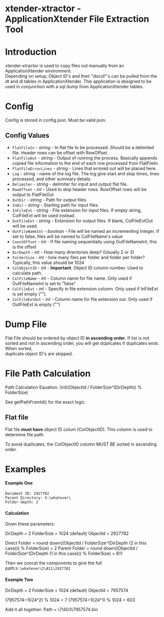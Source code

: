 xtender-xtractor - ApplicationXtender File Extraction Tool
=================
# Introduction #
xtender-xtractor is used to copy files out manually from an ApplicationXtender environment.  
Depending on setup, Object ID's and their "docid"'s can be pulled from the 
dt and dl tables in ApplicationXtender.  This application is designed to be used in conjunction 
with a sql dump from ApplicationXtender tables.


# Config #
Config is stored in config.json.  Must be valid json.

## Config Values ##
* `FlatFileIn` - *string* - In flat file to be processed.  Should be a delimited file.  Header rows can be offset with RowOffset.
* `FlatFileOut` - *string* - Output of running the process.  Basically appends copied file information to the end of each row processed from FlatFileIn.
* `FlatFileErrorLines` - *string* - Lines that errored out will be placed here.  
* `Log` - *string* - name of the log file.  The log give start and stop times, lines processed, and other summary details.
* `Delimiter` - *string* - delimiter for input and output flat file.  
* `RowOffset` - *int* - Used to skip header rows.  RowOffset rows will be output to FlatFileOut
* `OutDir` - *string* -  Path for output files.
* `InDir` - *string* - Starting path for input files.
* `InFileExt` - *string* - File extension for input files.  If empty string, ColFileExt will be used instead.  
* `OutFileExt` - *string* - Extension for output files.  If blank, ColFileExtOut will be used.
* `OutFileNameInt` - *boolean* - File will be named an incrementing integer.  If set to false, files will be named to ColFileName's value
* `CountOffset` - *int* - If file naming sequentially using OutFileNameInt, this is the offset
* `DirDepth` - *int* - How many directories deep?  (Usually 2 or 3)
* `FolderSize` - *int* - how many files per folder and folder per folder?  Typically, this value should be 1024
* `ColObjectID` - *int* - **Important**.  Object ID column number.  Used to calculate path.  
* `ColFileName` - *int* - Column name for file name.  Only used if OutFileNameInt is set to "false"
* `ColFileExt` - *int* - Specify in file extension column.  Only used if InFileExt is set empty ("").
* `ColFileExtOut` - *int* - Column name for file extension out.  Only used if OutFileExt is empty ("")


# Dump File #
Flat File should be ordered by object ID **in ascending order**.  If list is not sorted 
and not in ascending order, you will get duplicates if duplicates exist.  When sorted,  
duplicate object ID's are skipped.


# File Path Calculation #
Path Calculation Equation: (int)(ObjectId / FolderSize^(DirDepth)) % FolderSize)

See getPathFromId() for the exact logic.  


## Flat file ##
Flat file **must have** object ID colum (ColObjectID).  This column is used to determine file path.  

To avoid duplicates, the ColObjectID column MUST BE sorted in ascending order.  


# Examples #

#### Example One ####
```
Document ID: 2927782 
Parent Directory: X:\whatever\
Folder depth: 2
```
#### Calculation ####
Given these parameters:

DirDepth = 2
FolderSize = 1024 (default)
ObjectId = 2927782

Direct Folder = round down((ObjectId / FolderSize^(DirDepth (2 in this case))) % FolderSize) = 2
Parent Folder = round down((ObjectId / FolderSize^(DirDepth (1 in this case))) % FolderSize) = 811

Then we concat the components to give the full path:`X:\whatever\2\811\2927782`

#### Example Two ####
DirDepth = 2
FolderSize = 1024 (default)
ObjectId = 7957574

(7957574÷1024^2) % 1024 = 7
(7957574÷1024^1) % 1024 = 603

Add it all together:
Path = \7\603\7957574.bin













